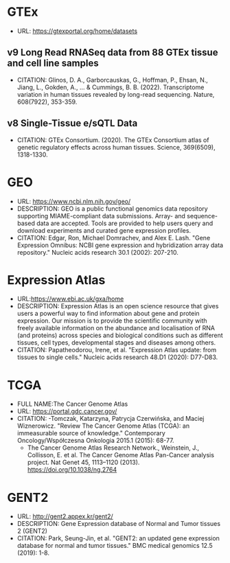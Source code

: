 # GTEx
- URL: https://gtexportal.org/home/datasets

## v9 Long Read RNASeq data from 88 GTEx tissue and cell line samples
- CITATION: Glinos, D. A., Garborcauskas, G., Hoffman, P., Ehsan, N., Jiang, L., Gokden, A., ... & Cummings, B. B. (2022). Transcriptome variation in human tissues revealed by long-read sequencing. Nature, 608(7922), 353-359.

## v8 Single-Tissue e/sQTL Data
- CITATION: GTEx Consortium. (2020). The GTEx Consortium atlas of genetic regulatory effects across human tissues. Science, 369(6509), 1318-1330. 

# GEO
- URL: https://www.ncbi.nlm.nih.gov/geo/
- DESCRIPTION: GEO is a public functional genomics data repository supporting MIAME-compliant data submissions. Array- and sequence-based data are accepted. Tools are provided to help users query and download experiments and curated gene expression profiles.
- CITATION: Edgar, Ron, Michael Domrachev, and Alex E. Lash. "Gene Expression Omnibus: NCBI gene expression and hybridization array data repository." Nucleic acids research 30.1 (2002): 207-210.

# Expression Atlas
- URL:https://www.ebi.ac.uk/gxa/home
- DESCRIPTION: Expression Atlas is an open science resource that gives users a powerful way to find information about gene and protein expression. Our mission is to provide the scientific community with freely available information on the abundance and localisation of RNA (and proteins) across species and biological conditions such as different tissues, cell types, developmental stages and diseases among others.
- CITATION: Papatheodorou, Irene, et al. "Expression Atlas update: from tissues to single cells." Nucleic acids research 48.D1 (2020): D77-D83.

# TCGA
- FULL NAME:The Cancer Genome Atlas
- URL: https://portal.gdc.cancer.gov/
- CITATION:
  -Tomczak, Katarzyna, Patrycja Czerwińska, and Maciej Wiznerowicz. "Review The Cancer Genome Atlas (TCGA): an immeasurable source of knowledge." Contemporary Oncology/Współczesna Onkologia 2015.1 (2015): 68-77.
  - The Cancer Genome Atlas Research Network., Weinstein, J., Collisson, E. et al. The Cancer Genome Atlas Pan-Cancer analysis project. Nat Genet 45, 1113–1120 (2013). https://doi.org/10.1038/ng.2764

# GENT2
- URL: http://gent2.appex.kr/gent2/
- DESCRIPTION: Gene Expression database of Normal and Tumor tissues 2 (GENT2) 
- CITATION: Park, Seung-Jin, et al. "GENT2: an updated gene expression database for normal and tumor tissues." BMC medical genomics 12.5 (2019): 1-8.
